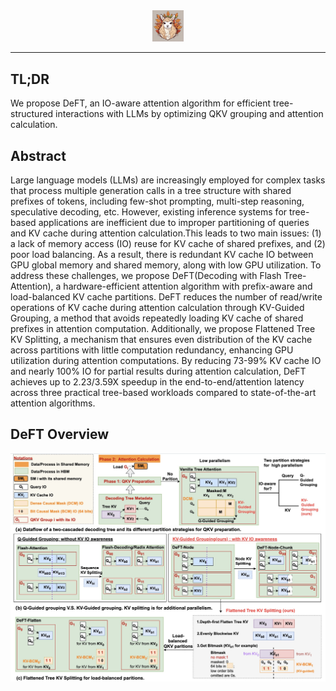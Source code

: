 
<div align="center">
<img src="./deft.jpeg" style="width: 10%;"
/>
</div>

--------------------------------------------------------------------------------

## TL;DR
We propose DeFT, an IO-aware attention algorithm for efficient tree-structured interactions with LLMs by optimizing QKV grouping and attention calculation.



## Abstract
Large language models (LLMs) are increasingly employed for complex tasks that process multiple generation calls in a tree structure with shared prefixes of tokens, including few-shot prompting, multi-step reasoning, speculative decoding, etc. However, existing inference systems for tree-based applications are inefficient due to improper partitioning of queries and KV cache during attention calculation.This leads to two main issues: (1) a lack of memory access (IO) reuse for KV cache of shared prefixes, and (2) poor load balancing. As a result, there is redundant KV cache IO between GPU global memory and shared memory, along with low GPU utilization. To address these challenges, we propose DeFT(Decoding with Flash Tree-Attention), a hardware-efficient attention algorithm with prefix-aware and load-balanced KV cache partitions. DeFT reduces the number of read/write operations of KV cache during attention calculation through KV-Guided Grouping, a method that avoids repeatedly loading KV cache of shared prefixes in attention computation. Additionally, we propose Flattened Tree KV Splitting, a mechanism that ensures even distribution of the KV cache across partitions with little computation redundancy, enhancing GPU utilization during attention computations. By reducing 73-99% KV cache IO and nearly 100% IO for partial results during attention calculation, DeFT achieves up to 2.23/3.59X speedup in the end-to-end/attention latency across three practical tree-based workloads compared to state-of-the-art attention algorithms.

## DeFT Overview



<img src="./DeFT_overview.jpg" style="zoom:50%;" 
/>

